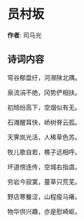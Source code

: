 # 员村坂

**作者**: 司马光

## 诗词内容

穹谷郁盘纡，河濒陕北隅。

泉流涓不绝，冈势俨相扶。

初旭纷高下，空烟似有无。

石滩醒耳快，峤树脊云孤。

天霁岚光活，人稀草色苏。

牧儿歌自若，樵子远相呼。

坏道傍连传，空城右指虞。

穷岩今寂寞，蔓草只荒芜。

野店寒餐涩，山程瘦马瘏。

物华供兴趣，亦是慰崎岖。

